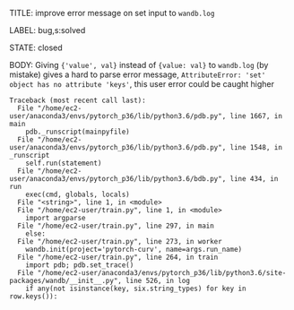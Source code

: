 TITLE:
improve error message on set input to `wandb.log`

LABEL:
bug,s:solved

STATE:
closed

BODY:
Giving `{'value', val}` instead of `{value: val}` to `wandb.log` (by mistake) gives a hard to parse error message, `AttributeError: 'set' object has no attribute 'keys'`, this user error could be caught higher


```
Traceback (most recent call last):
  File "/home/ec2-user/anaconda3/envs/pytorch_p36/lib/python3.6/pdb.py", line 1667, in main
    pdb._runscript(mainpyfile)
  File "/home/ec2-user/anaconda3/envs/pytorch_p36/lib/python3.6/pdb.py", line 1548, in _runscript
    self.run(statement)
  File "/home/ec2-user/anaconda3/envs/pytorch_p36/lib/python3.6/bdb.py", line 434, in run
    exec(cmd, globals, locals)
  File "<string>", line 1, in <module>
  File "/home/ec2-user/train.py", line 1, in <module>
    import argparse
  File "/home/ec2-user/train.py", line 297, in main
    else:
  File "/home/ec2-user/train.py", line 273, in worker
    wandb.init(project='pytorch-curv', name=args.run_name)
  File "/home/ec2-user/train.py", line 264, in train
    import pdb; pdb.set_trace()
  File "/home/ec2-user/anaconda3/envs/pytorch_p36/lib/python3.6/site-packages/wandb/__init__.py", line 526, in log
    if any(not isinstance(key, six.string_types) for key in row.keys()):
```

